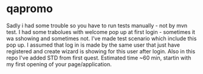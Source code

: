 # qapromo
Sadly i had some trouble so you have to run tests manually - not by mvn test.
I had some trabolues with welcome pop up at first login - sometimes it wa sshowing and sometimes not.
I've made test scenario which include this pop up.
I assumed that log in is made by the same user that just have registered and create wizard is showing for this user after login.
Also in this repo I've added STD from first quest. Estimated time ~60 min, startin with my first opening of your page/application.

